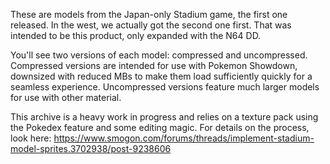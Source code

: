 These are models from the Japan-only Stadium game, the first one released. In the west, we actually got the second one first. That was intended to be this product, only expanded with the N64 DD. 

You'll see two versions of each model: compressed and uncompressed. Compressed versions are intended for use with Pokemon Showdown, downsized with reduced MBs to make them load sufficiently quickly for a seamless experience. Uncompressed versions feature much larger models for use with other material.

This archive is a heavy work in progress and relies on a texture pack using the Pokedex feature and some editing magic. For details on the process, look here: https://www.smogon.com/forums/threads/implement-stadium-model-sprites.3702938/post-9238606
